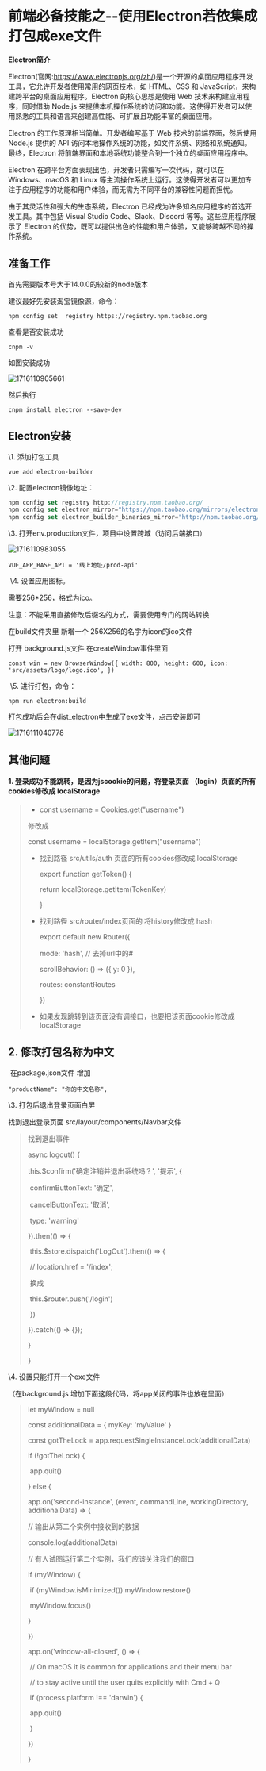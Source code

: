 # 前端必备技能之--使用Electron若依集成打包成exe文件

**Electron简介**

Electron(官网:https://www.electronjs.org/zh/)是一个开源的桌面应用程序开发工具，它允许开发者使用常用的网页技术，如 HTML、CSS 和 JavaScript，来构建跨平台的桌面应用程序。Electron 的核心思想是使用 Web 技术来构建应用程序，同时借助 Node.js 来提供本机操作系统的访问和功能。这使得开发者可以使用熟悉的工具和语言来创建高性能、可扩展且功能丰富的桌面应用。

Electron 的工作原理相当简单。开发者编写基于 Web 技术的前端界面，然后使用 Node.js 提供的 API 访问本地操作系统的功能，如文件系统、网络和系统通知。最终，Electron 将前端界面和本地系统功能整合到一个独立的桌面应用程序中。

Electron 在跨平台方面表现出色，开发者只需编写一次代码，就可以在 Windows、macOS 和 Linux 等主流操作系统上运行。这使得开发者可以更加专注于应用程序的功能和用户体验，而无需为不同平台的兼容性问题而担忧。

由于其灵活性和强大的生态系统，Electron 已经成为许多知名应用程序的首选开发工具。其中包括 Visual Studio Code、Slack、Discord 等等。这些应用程序展示了 Electron 的优势，既可以提供出色的性能和用户体验，又能够跨越不同的操作系统。

## **准备工作**

首先需要版本号大于14.0.0的较新的node版本

建议最好先安装淘宝镜像源，命令：

```
npm config set  registry https://registry.npm.taobao.org
```

查看是否安装成功

```
cnpm -v
```

如图安装成功

![1716110905661](C:\Users\Administrator\AppData\Roaming\Typora\typora-user-images\1716110905661.png)

然后执行

```
cnpm install electron --save-dev
```

## **Electron安装**

  \1. 添加打包工具

```
vue add electron-builder
```

   \2. 配置electron镜像地址：

```js
npm config set registry http://registry.npm.taobao.org/
npm config set electron_mirror="https://npm.taobao.org/mirrors/electron/"
npm config set electron_builder_binaries_mirror="http://npm.taobao.org/mirrors/electron-builder-binaries/"
```

   \3. 打开env.production文件，项目中设置跨域（访问后端接口）

![1716110983055](C:\Users\Administrator\AppData\Roaming\Typora\typora-user-images\1716110983055.png)

```
VUE_APP_BASE_API = '线上地址/prod-api'
```

​    \4. 设置应用图标。

需要256*256，格式为ico。

注意：不能采用直接修改后缀名的方式，需要使用专门的网站转换

在build文件夹里 新增一个 256X256的名字为icon的ico文件

打开 background.js文件 在createWindow事件里面

```
const win = new BrowserWindow({ width: 800, height: 600, icon: 'src/assets/logo/logo.ico', })
```

​     \5. 进行打包，命令：

```
npm run electron:build
```

打包成功后会在dist_electron中生成了exe文件，点击安装即可

![1716111040778](C:\Users\Administrator\AppData\Roaming\Typora\typora-user-images\1716111040778.png)

## **其他问题**

#### 1. 登录成功不能跳转，是因为jscookie的问题，将登录页面 （login）页面的所有cookies修改成 localStorage

> -  const username = Cookies.get("username")
>
>   修改成
>
>   const username = localStorage.getItem("username")
>
>   
>
> - 找到路径 src/utils/auth 页面的所有cookies修改成  localStorage
>
>   export function getToken() {
>
>     return localStorage.getItem(TokenKey)
>
>   }
>
>    
>
> - 找到路径 src/router/index页面的 将history修改成 hash
>
>   export default new Router({
>
>    mode: 'hash', // 去掉url中的#
>
>   scrollBehavior: () => ({ y: 0 }),
>
>   routes: constantRoutes
>
>    })
>
>   
>
> - 如果发现跳转到该页面没有调接口，也要把该页面cookie修改成localStorage

## 2. 修改打包名称为中文

​    在package.json文件 增加

```
"productName": "你的中文名称",
```

\3. 打包后退出登录页面白屏

找到退出登录页面 src/layout/components/Navbar文件



> 找到退出事件 
>
>  async logout() {
>
>   this.$confirm('确定注销并退出系统吗？', '提示', {
>
> ​    confirmButtonText: '确定',
>
> ​    cancelButtonText: '取消',
>
> ​    type: 'warning'
>
>   }).then(() => {
>
> ​    this.$store.dispatch('LogOut').then(() => {
>
> ​     // location.href = '/index';    
>
> ​          换成 
>
> ​        this.$router.push('/login')
>
> ​    })
>
>   }).catch(() => {});
>
> }
>
> }

\4. 设置只能打开一个exe文件

（在background.js 增加下面这段代码，将app关闭的事件也放在里面）



> let myWindow = null
>
> const additionalData = { myKey: 'myValue' }
>
> const gotTheLock = app.requestSingleInstanceLock(additionalData)
>
>   if (!gotTheLock) {
>
> ​    app.quit()
>
>   } else {
>
> app.on('second-instance', (event, commandLine, workingDirectory, additionalData) => {
>
>   // 输出从第二个实例中接收到的数据
>
>   console.log(additionalData)
>
>   // 有人试图运行第二个实例，我们应该关注我们的窗口
>
>   if (myWindow) {
>
> ​    if (myWindow.isMinimized()) myWindow.restore()
>
> ​    myWindow.focus()
>
>   }
>
> })
>
>  app.on('window-all-closed', () => {
>
> ​    // On macOS it is common for applications and their menu bar
>
> ​    // to stay active until the user quits explicitly with Cmd + Q
>
> ​    if (process.platform !== 'darwin') {
>
> ​      app.quit()
>
> ​    }
>
>   })
>
> }


